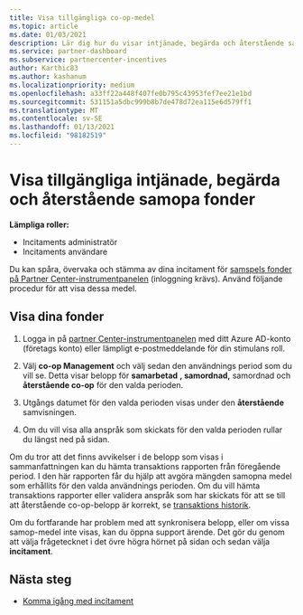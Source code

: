 ```yaml
---
title: Visa tillgängliga co-op-medel
ms.topic: article
ms.date: 01/03/2021
description: Lär dig hur du visar intjänade, begärda och återstående samopna fonder, Visa förfallo datum och stämma av inkonsekventa belopp.
ms.service: partner-dashboard
ms.subservice: partnercenter-incentives
author: Karthic83
ms.author: kashanum
ms.localizationpriority: medium
ms.openlocfilehash: a33ff22a448f407fe0b795c43953fef7ee21e1bd
ms.sourcegitcommit: 531151a5dbc999b8b7de478d72ea115e6d579ff1
ms.translationtype: MT
ms.contentlocale: sv-SE
ms.lasthandoff: 01/13/2021
ms.locfileid: "98182519"
---
```

# <a name="view-available-earned-claimed-and-remaining-co-op-funds"></a>Visa tillgängliga intjänade, begärda och återstående samopa fonder

**Lämpliga roller:**

- Incitaments administratör
- Incitaments användare

Du kan spåra, övervaka och stämma av dina incitament för [samspels fonder på Partner Center-instrumentpanelen](https://partner.microsoft.com/dashboard/) (inloggning krävs). Använd följande procedur för att visa dessa medel.

## <a name="view-your-funds"></a>Visa dina fonder

1. Logga in på [partner Center-instrumentpanelen](https://partner.microsoft.com/dashboard/) med ditt Azure AD-konto (företags konto) eller lämpligt e-postmeddelande för din stimulans roll.

2. Välj **co-op Management** och välj sedan den användnings period som du vill se. Detta visar belopp för **samarbetad** **, samordnad,** samordnad och **återstående co-op** för den valda perioden.

3. Utgångs datumet för den valda perioden visas under den **återstående** samvisningen.  

4. Om du vill visa alla anspråk som skickats för den valda perioden rullar du längst ned på sidan.

Om du tror att det finns avvikelser i de belopp som visas i sammanfattningen kan du hämta transaktions rapporten från föregående period. I den här rapporten får du hjälp att avgöra mängden samopna medel som erhållits för den valda användnings perioden. Om du vill hämta transaktions rapporter eller validera anspråk som har skickats för att se till att återstående co-op-belopp är korrekt, se [transaktions historik](./payout-statement.md#transaction-history).

Om du fortfarande har problem med att synkronisera belopp, eller om vissa samop-medel inte visas, kan du öppna support ärende. Det gör du genom att välja frågetecknet i det övre högra hörnet på sidan och sedan välja **incitament**.

## <a name="next-steps"></a>Nästa steg

- [Komma igång med incitament](incentives-get-started-intro.md)